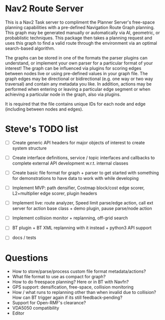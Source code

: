 # Nav2 Route Server

This is a Nav2 Task server to compliment the Planner Server's free-space planning capabilities with a pre-defined Navigation Route Graph planning.
This graph may be generated manually or automatically via AI, geometric, or probablistic techniques.
This package then takes a planning request and uses this graph to find a valid route through the environment via an optimal search-based algorithm.

The graphs can be stored in one of the formats the parser plugins can understand, or implement your own parser for a particular format of your interest!
The graph can be influenced via plugins for scoring edges between nodes live or using pre-defined values in your graph file.
The graph edges may be directional or bidirectional (e.g. one way or two way traversal) and contain any metadata you like.
In addition, actions may be performed when entering or leaving a particular edge segment or when achieving a particular node in the graph, also via plugins.

It is required that the file contains unique IDs for each node and edge (including between nodes and edges).

# Steve's TODO list

- [ ] Create generic API headers for major objects of interest to create system structure
- [ ] Create interface definitions, service / topic interfaces and callbacks to complete external API development w.r.t. internal classes

- [ ] Create basic file format for graph + parser to get started with something for demonstrations to have data to work with while developing

- [ ] Implement MVP: path densifier, Costmap block/cost edge scorer, L2+multiplier edge scorer, plugin headers

- [ ] Implement live: route analyzer, Speed limit parse/edge action, call ext server for action base class + demo plugin, pause parse/node action

- [ ] Implement collision monitor + replanning, off-grid search

- [ ] BT plugin + BT XML replanning with it instead + python3 API support
- [ ] docs / tests


# Questions

- How to store/parse/process custom file format metadata/actions?
- What file format to use as compact for graph?
- How to do freespace planning? Here or in BT with Navfn?
- GPS support: densification, free-space, collision monitoring
- How / what runs to replanning other than when invalid due to collision? How can BT trigger again if its still feedback-pending?
- Support for Open-RMF's clearance?
- VDA5050 compatibility
- Editor

